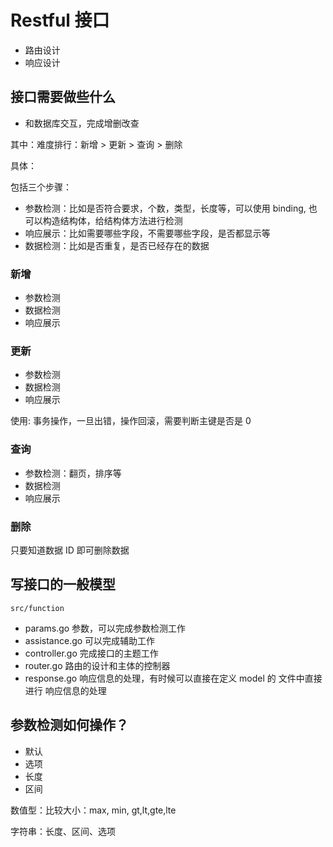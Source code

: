 # Restful 接口


- 路由设计
- 响应设计



## 接口需要做些什么

- 和数据库交互，完成增删改查

其中：难度排行：新增 > 更新 > 查询 > 删除


具体：

包括三个步骤：

- 参数检测：比如是否符合要求，个数，类型，长度等，可以使用 binding, 也可以构造结构体，给结构体方法进行检测
- 响应展示：比如需要哪些字段，不需要哪些字段，是否都显示等
- 数据检测：比如是否重复，是否已经存在的数据

### 新增

- 参数检测
- 数据检测
- 响应展示

### 更新

- 参数检测
- 数据检测
- 响应展示

使用: 事务操作，一旦出错，操作回滚，需要判断主键是否是 0 


### 查询

- 参数检测：翻页，排序等
- 数据检测
- 响应展示


### 删除

只要知道数据 ID 即可删除数据


## 写接口的一般模型

`src/function`

- params.go 参数，可以完成参数检测工作
- assistance.go 可以完成辅助工作
- controller.go 完成接口的主题工作
- router.go 路由的设计和主体的控制器
- response.go 响应信息的处理，有时候可以直接在定义 model 的 文件中直接进行 响应信息的处理


## 参数检测如何操作？

- 默认
- 选项
- 长度
- 区间

数值型：比较大小：max, min, gt,lt,gte,lte

字符串：长度、区间、选项